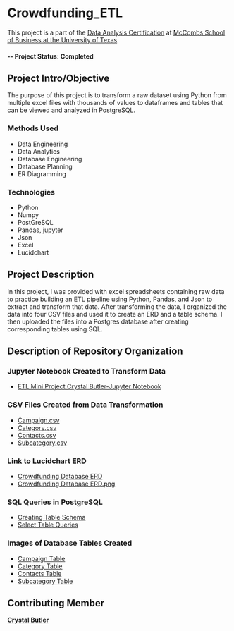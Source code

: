 
# Crowdfunding_ETL
This project is a part of the [Data Analysis Certification](https://techbootcamps.utexas.edu/data/landing/?s=Google-Brand&msg_cv_scta=4&msg_cv_stbn=1&msg_cv_fcta=1&fqvar1=3&pkw=university%20of%20texas%20austin%20data%20analytics&pcrid=494647937716&pmt=e&utm_source=google&utm_medium=cpc&utm_campaign=GGL%7CUT-AUSTIN%7CSEM%7CDATA%7C-%7CONL%7CTIER-1%7CALL%7CBRD%7CEXACT%7CPrimary%7CGeneral&utm_term=university%20of%20texas%20austin%20data%20analytics&s=google&k=university%20of%20texas%20austin%20data%20analytics&utm_adgroupid=111053343001&utm_locationphysicalms=9028263&utm_matchtype=e&utm_network=g&utm_device=c&utm_content=494647937716&utm_placement=&gclid=Cj0KCQiAic6eBhCoARIsANlox86ZRMbn2yw89RYAmvfQUmOuseaAZuSEgQa6L4hNKU_1DCzj_tXg7n8aAjnLEALw_wcB&gclsrc=aw.ds) at [McCombs School of Business at the University of Texas](https://www.mccombs.utexas.edu/).

#### -- Project Status: Completed

## Project Intro/Objective
The purpose of this project is to transform a raw dataset using Python from multiple excel files with thousands of values to dataframes and tables that can be viewed and analyzed in PostgreSQL.

### Methods Used
* Data Engineering
* Data Analytics
* Database Engineering
* Database Planning
* ER Diagramming

### Technologies

* Python
* Numpy
* PostGreSQL
* Pandas, jupyter
* Json
* Excel 
* Lucidchart

## Project Description

In this project, I was provided with excel spreadsheets containing raw data to practice building an ETL pipeline using Python, Pandas, and Json to extract and transform that data. After transforming the data, I organized the data into four CSV files and used it to create an ERD and a table schema. I then uploaded the files into a Postgres database after creating corresponding tables using SQL.




## Description of Repository Organization

### Jupyter Notebook Created to Transform Data
* [ETL Mini Project Crystal Butler-Jupyter Notebook](https://github.com/cmbutler83/Crowdfunding_ETL/blob/main/ETL_Mini_Project_Crystal_Butler.ipynb)


### CSV Files Created from Data Transformation
* [Campaign.csv](https://github.com/cmbutler83/Crowdfunding_ETL/blob/main/Resources/campaign.csv)
* [Category.csv](https://github.com/cmbutler83/Crowdfunding_ETL/blob/main/Resources/category.csv)
* [Contacts.csv](https://github.com/cmbutler83/Crowdfunding_ETL/blob/main/Resources/contacts.csv)
* [Subcategory.csv](https://github.com/cmbutler83/Crowdfunding_ETL/blob/main/Resources/subcategory.csv)

### Link to Lucidchart ERD

* [Crowdfunding Database ERD](https://lucid.app/documents/view/794f6551-8a28-4fa3-bcdf-648861645514)
* [Crowdfunding Database ERD.png](https://github.com/cmbutler83/Crowdfunding_ETL/blob/main/Resources/Crowdfunding%20Database%20ERD.png)

### SQL Queries in PostgreSQL
* [Creating Table Schema](https://github.com/cmbutler83/Crowdfunding_ETL/blob/main/Resources/crowdfunding_db_schema.sql)
* [Select Table Queries](https://github.com/cmbutler83/Crowdfunding_ETL/blob/main/Resources/crowdfunding_db_select_tables_queries.sql)

### Images of Database Tables Created
* [Campaign Table](https://github.com/cmbutler83/Crowdfunding_ETL/blob/main/Resources/Campaign_table.png)
* [Category Table](https://github.com/cmbutler83/Crowdfunding_ETL/blob/main/Resources/Category_table.png)
* [Contacts Table](https://github.com/cmbutler83/Crowdfunding_ETL/blob/main/Resources/Contacts_table.png)
* [Subcategory Table](https://github.com/cmbutler83/Crowdfunding_ETL/blob/main/Resources/Subcategory_table.png)

## Contributing Member

**[Crystal Butler](https://github.com/cmbutler83)**


